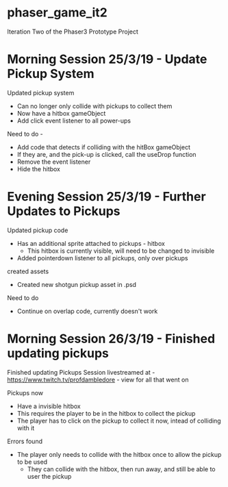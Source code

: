 # phaser_game_it2
Iteration Two of the Phaser3 Prototype Project

# Morning Session 25/3/19 - Update Pickup System

Updated pickup system
 - Can no longer only collide with pickups to collect them
 - Now have a hitbox gameObject
 - Add click event listener to all power-ups

Need to do - 
 - Add code that detects if colliding with the hitBox gameObject
 - If they are, and the pick-up is clicked, call the useDrop function
 - Remove the event listener
 - Hide the hitbox

# Evening Session 25/3/19 - Further Updates to Pickups

Updated pickup code
 - Has an additional sprite attached to pickups - hitbox
    - This hitbox is currently visible, will need to be changed to invisible
 - Added pointerdown listener to all pickups, only over pickups

created assets
 - Created new shotgun pickup asset in .psd

Need to do
 - Continue on overlap code, currently doesn't work

# Morning Session 26/3/19 - Finished updating pickups

Finished updating Pickups
Session livestreamed at - https://www.twitch.tv/profdambledore - view for all that went on

Pickups now
 - Have a invisible hitbox
 - This requires the player to be in the hitbox to collect the pickup
 - The player has to click on the pickup to collect it now, intead of colliding with it

Errors found
 - The player only needs to collide with the hitbox once to allow the pickup to be used
    - They can collide with the hitbox, then run away, and still be able to user the pickup

